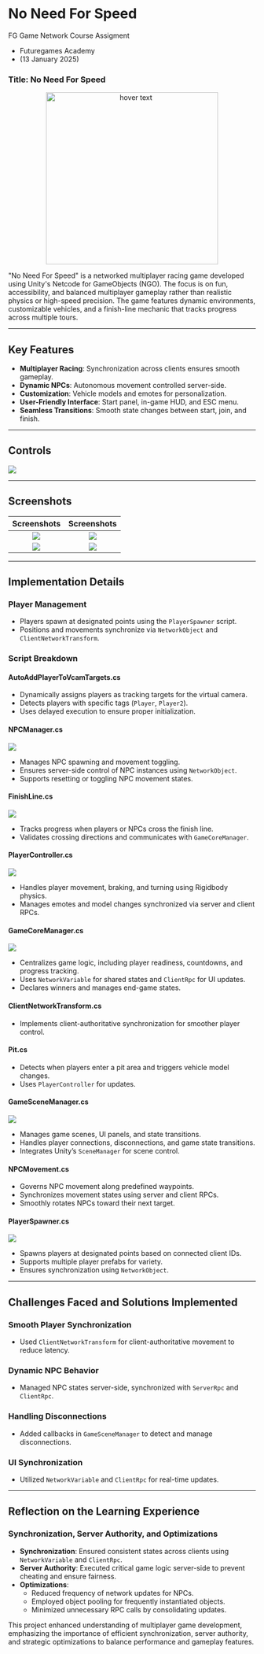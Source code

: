 # No Need For Speed
FG Game Network Course Assigment
<br>
- Futuregames Academy
- (13 January 2025)
<!-- - Teacher referance: <a href="">Toby van Buynder</a> -->

### Title: No Need For Speed

<p align="center">
  <img src="for_readme/logo_white.png" width="350" title="hover text"><br>
  <!-- <a href="">Try Game On Browser</a> -->
</p>

"No Need For Speed" is a networked multiplayer racing game developed using Unity's Netcode for GameObjects (NGO). The focus is on fun, accessibility, and balanced multiplayer gameplay rather than realistic physics or high-speed precision. The game features dynamic environments, customizable vehicles, and a finish-line mechanic that tracks progress across multiple tours.

---

## Key Features

- **Multiplayer Racing**: Synchronization across clients ensures smooth gameplay.
- **Dynamic NPCs**: Autonomous movement controlled server-side.
- **Customization**: Vehicle models and emotes for personalization.
- **User-Friendly Interface**: Start panel, in-game HUD, and ESC menu.
- **Seamless Transitions**: Smooth state changes between start, join, and finish.

---

## Controls

<img src="for_readme/control.png"><br>

---

## Screenshots

Screenshots           |  Screenshots 
:-------------------------:|:-------------------------:
![](for_readme/1.png)  |  ![](for_readme/3.png)
![](for_readme/2.png)  |  ![](for_readme/4.png)


---

## Implementation Details

### Player Management
- Players spawn at designated points using the `PlayerSpawner` script.
- Positions and movements synchronize via `NetworkObject` and `ClientNetworkTransform`.

### Script Breakdown

#### AutoAddPlayerToVcamTargets.cs

- Dynamically assigns players as tracking targets for the virtual camera.
- Detects players with specific tags (`Player`, `Player2`).
- Uses delayed execution to ensure proper initialization.

#### NPCManager.cs
<img src="for_readme/npc.png"><br>

- Manages NPC spawning and movement toggling.
- Ensures server-side control of NPC instances using `NetworkObject`.
- Supports resetting or toggling NPC movement states.

#### FinishLine.cs
<img src="for_readme/finish.png"><br>

- Tracks progress when players or NPCs cross the finish line.
- Validates crossing directions and communicates with `GameCoreManager`.

#### PlayerController.cs
<img src="for_readme/player.png"><br>

- Handles player movement, braking, and turning using Rigidbody physics.
- Manages emotes and model changes synchronized via server and client RPCs.

#### GameCoreManager.cs
<img src="for_readme/core.png"><br>

- Centralizes game logic, including player readiness, countdowns, and progress tracking.
- Uses `NetworkVariable` for shared states and `ClientRpc` for UI updates.
- Declares winners and manages end-game states.

#### ClientNetworkTransform.cs

- Implements client-authoritative synchronization for smoother player control.

#### Pit.cs

- Detects when players enter a pit area and triggers vehicle model changes.
- Uses `PlayerController` for updates.

#### GameSceneManager.cs
<img src="for_readme/scene.png"><br>

- Manages game scenes, UI panels, and state transitions.
- Handles player connections, disconnections, and game state transitions.
- Integrates Unity’s `SceneManager` for scene control.

#### NPCMovement.cs

- Governs NPC movement along predefined waypoints.
- Synchronizes movement states using server and client RPCs.
- Smoothly rotates NPCs toward their next target.

#### PlayerSpawner.cs
<img src="for_readme/spawn.png"><br>

- Spawns players at designated points based on connected client IDs.
- Supports multiple player prefabs for variety.
- Ensures synchronization using `NetworkObject`.

---

## Challenges Faced and Solutions Implemented

### Smooth Player Synchronization
- Used `ClientNetworkTransform` for client-authoritative movement to reduce latency.

### Dynamic NPC Behavior
- Managed NPC states server-side, synchronized with `ServerRpc` and `ClientRpc`.

### Handling Disconnections
- Added callbacks in `GameSceneManager` to detect and manage disconnections.

### UI Synchronization
- Utilized `NetworkVariable` and `ClientRpc` for real-time updates.

---

## Reflection on the Learning Experience

### Synchronization, Server Authority, and Optimizations
- **Synchronization**: Ensured consistent states across clients using `NetworkVariable` and `ClientRpc`.
- **Server Authority**: Executed critical game logic server-side to prevent cheating and ensure fairness.
- **Optimizations**:
  - Reduced frequency of network updates for NPCs.
  - Employed object pooling for frequently instantiated objects.
  - Minimized unnecessary RPC calls by consolidating updates.

This project enhanced understanding of multiplayer game development, emphasizing the importance of efficient synchronization, server authority, and strategic optimizations to balance performance and gameplay features.
